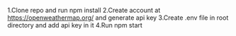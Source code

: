 1.Clone repo and run npm install
2.Create account at https://openweathermap.org/ and generate api key
3.Create .env file in root directory and add api key in it
4.Run npm start
